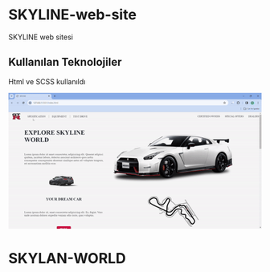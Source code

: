 <h1> SKYLINE-web-site </h1>

 SKYLINE web sitesi 

<h2> Kullanılan Teknolojiler </h2>

Html ve SCSS kullanıldı

![](ekran.gif)








#
# SKYLAN-WORLD
